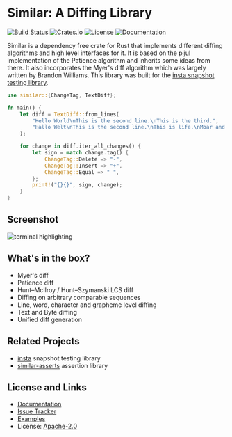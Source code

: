 # Similar: A Diffing Library

[![Build Status](https://github.com/mitsuhiko/similar/workflows/Tests/badge.svg?branch=main)](https://github.com/mitsuhiko/similar/actions?query=workflow%3ATests)
[![Crates.io](https://img.shields.io/crates/d/similar.svg)](https://crates.io/crates/similar)
[![License](https://img.shields.io/github/license/mitsuhiko/similar)](https://github.com/mitsuhiko/similar/blob/main/LICENSE)
[![Documentation](https://docs.rs/similar/badge.svg)](https://docs.rs/similar)

Similar is a dependency free crate for Rust that implements different diffing
algorithms and high level interfaces for it. It is based on the
[pijul](https://pijul.org/) implementation of the Patience algorithm and
inherits some ideas from there. It also incorporates the Myer's diff
algorithm which was largely written by Brandon Williams.  This library was
built for the [insta snapshot testing library](https://insta.rs).

```rust
use similar::{ChangeTag, TextDiff};

fn main() {
    let diff = TextDiff::from_lines(
        "Hello World\nThis is the second line.\nThis is the third.",
        "Hallo Welt\nThis is the second line.\nThis is life.\nMoar and more",
    );

    for change in diff.iter_all_changes() {
        let sign = match change.tag() {
            ChangeTag::Delete => "-",
            ChangeTag::Insert => "+",
            ChangeTag::Equal => " ",
        };
        print!("{}{}", sign, change);
    }
}
```

## Screenshot

![terminal highlighting](https://raw.githubusercontent.com/mitsuhiko/similar/main/assets/terminal-inline.png)

## What's in the box?

* Myer's diff
* Patience diff
* Hunt–McIlroy / Hunt–Szymanski LCS diff
* Diffing on arbitrary comparable sequences
* Line, word, character and grapheme level diffing
* Text and Byte diffing
* Unified diff generation

## Related Projects

* [insta](https://insta.rs) snapshot testing library
* [similar-asserts](https://github.com/mitsuhiko/similar-asserts) assertion library

## License and Links

- [Documentation](https://docs.rs/similar/)
- [Issue Tracker](https://github.com/mitsuhiko/similar/issues)
- [Examples](https://github.com/mitsuhiko/similar/tree/main/examples)
- License: [Apache-2.0](https://github.com/mitsuhiko/similar/blob/main/LICENSE)

